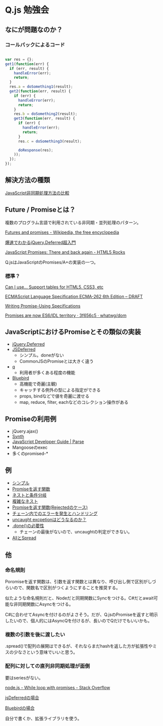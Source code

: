 # Q.js 勉強会

## なにが問題なのか？

### コールバックによるコード

```javascript

var res = {};
get1(function(err) {
  if (err, result) {
    handleError(err);
    return;
  }
  res.a = doSomething1(result);
  get2(function(err, result) {
  	if (err) {
      handleError(err);
  	  return;
  	}
    res.b = doSomething2(result);
    get3(function(err, result) {
      if (err) {
        handleError(err);
        return;
      }
      res.c = doSomething3(result);

      doResponse(res);
    ));
  });
});
```


## 解決方法の種類

[JavaScript非同期処理方法の比較](https://docs.google.com/spreadsheets/d/1sHwMkIJ0DukM4-BLzOuwhRYhtm92ICghc8UDqsalWpI/edit#gid=0)

## Future / Promiseとは？

複数のプログラム言語で利用されている非同期・並列処理のパターン。

[Futures and promises - Wikipedia, the free encyclopedia](http://en.wikipedia.org/wiki/Futures_and_promises)

[爆速でわかるjQuery.Deferred超入門](http://techblog.yahoo.co.jp/programming/jquery-deferred/)

[JavaScript Promises: There and back again - HTML5 Rocks](http://www.html5rocks.com/en/tutorials/es6/promises/#toc-promise-terminology)

Q.jsはJavaScriptのPromises/A+の実装の一つ。

### 標準？

[Can I use... Support tables for HTML5, CSS3, etc](http://caniuse.com/#feat=promises)

[ECMAScript Language Specification ECMA-262 6th Edition – DRAFT](https://people.mozilla.org/~jorendorff/es6-draft.html)

[Writing Promise-Using Specifications](http://www.w3.org/2001/tag/doc/promises-guide)

[Promises are now ES6/IDL territory · 3f656c5 · whatwg/dom](https://github.com/whatwg/dom/commit/3f656c52696dd2d90d3796569cc6dc18e73a487b)

## JavaScriptにおけるPromiseとその類似の実装

* [jQuery.Deferred](http://api.jquery.com/jquery.deferred/)
* [JSDeferred](http://cho45.stfuawsc.com/jsdeferred/)
	* シンプル。doneがない
	* CommonJSのPromiseとは大きく違う
* [q](http://documentup.com/kriskowal/q/)
	* 利用者が多くある程度の機能
* [Bluebird](https://github.com/petkaantonov/bluebird)
	* 高機能で奇麗(主観)
	* キャッチする例外の型による指定ができる
	* props, bindなどで値を奇麗に渡せる
	* map, reduce, filter, eachなどのコレクション操作がある

## Promiseの利用例

* jQuery.ajax()
* [Synth](https://github.com/JonAbrams/synth)
* [JavaScript Developer Guide | Parse](https://parse.com/docs/js_guide#promises)
* Mangooseのexec
* 多くのpromised-*

## 例

* [シンプル](simple.js)
* [Promiseを返す関数](promised_func.js) 
* [ネストと条件分岐](promised_func_nest.js)
* [複雑なネスト](promised_func_more_nest.js)
* [Promiseを返す関数(Rejectedのケース)](promised_func_error.js)
* [チェーン内でのエラーを発生とハンドリング](exception.js)
* [uncaught excpetionはどうなるのか？](uncaught_exception.js)
* [.done()の必要性](uncaught_exception_without_done.js)
	* チェーンの最後がないので、uncaughtの判定ができない。
* [AllとSpread](all_and_spread.js)


## 他

### 命名規則

Poromiseを返す関数は、引数を返す関数とは異なり、呼び出し側で区別がしづらいので、関数名で区別がつくようにすることを推奨する。

似たような命名規則だと、Nodeだと同期関数にSyncをつける。C#だとawait可能な非同期関数にAsyncをつける。

C#に合わせてAsyncを付けるのがよさそう。だが、Q.jsのPromiseを返すと明示したいので、個人的にはAsyncQを付けるが、長いのでQだけでもいいかも。

### 複数の引数を後に渡したい

.spread()で配列の展開はできるが、それならまだhashを返した方が拡張性やミスの少なさという意味でいいと思う。

### 配列に対しての直列非同期処理が面倒

要はseriesがない。

[node.js - While loop with promises - Stack Overflow](http://stackoverflow.com/questions/17217736/while-loop-with-promises)

[jsDeferredの場合](jsdeferred_loop.js)

[Bluebirdの場合](bluebird_series.js)

自分で書くか、拡張ライブラリを使う。

